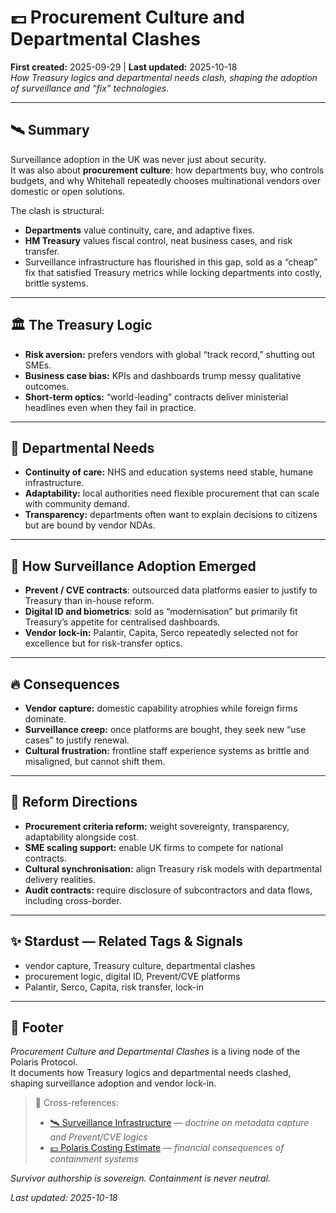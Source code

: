 # 💷 Procurement Culture and Departmental Clashes  
**First created:** 2025-09-29 | **Last updated:** 2025-10-18  
*How Treasury logics and departmental needs clash, shaping the adoption of surveillance and “fix” technologies.*  

---

## 🛰️ Summary  
Surveillance adoption in the UK was never just about security.  
It was also about **procurement culture**: how departments buy, who controls budgets, and why Whitehall repeatedly chooses multinational vendors over domestic or open solutions.  

The clash is structural:  
- **Departments** value continuity, care, and adaptive fixes.  
- **HM Treasury** values fiscal control, neat business cases, and risk transfer.  
- Surveillance infrastructure has flourished in this gap, sold as a “cheap” fix that satisfied Treasury metrics while locking departments into costly, brittle systems.  

---

## 🏛️ The Treasury Logic  
- **Risk aversion:** prefers vendors with global “track record,” shutting out SMEs.  
- **Business case bias:** KPIs and dashboards trump messy qualitative outcomes.  
- **Short-term optics:** “world-leading” contracts deliver ministerial headlines even when they fail in practice.  

---

## 🏥 Departmental Needs  
- **Continuity of care:** NHS and education systems need stable, humane infrastructure.  
- **Adaptability:** local authorities need flexible procurement that can scale with community demand.  
- **Transparency:** departments often want to explain decisions to citizens but are bound by vendor NDAs.  

---

## 🔧 How Surveillance Adoption Emerged  
- **Prevent / CVE contracts**: outsourced data platforms easier to justify to Treasury than in-house reform.  
- **Digital ID and biometrics**: sold as “modernisation” but primarily fit Treasury’s appetite for centralised dashboards.  
- **Vendor lock-in:** Palantir, Capita, Serco repeatedly selected not for excellence but for risk-transfer optics.  

---

## 🔥 Consequences  
- **Vendor capture:** domestic capability atrophies while foreign firms dominate.  
- **Surveillance creep:** once platforms are bought, they seek new “use cases” to justify renewal.  
- **Cultural frustration:** frontline staff experience systems as brittle and misaligned, but cannot shift them.  

---

## 🐉 Reform Directions  
- **Procurement criteria reform:** weight sovereignty, transparency, adaptability alongside cost.  
- **SME scaling support:** enable UK firms to compete for national contracts.  
- **Cultural synchronisation:** align Treasury risk models with departmental delivery realities.  
- **Audit contracts:** require disclosure of subcontractors and data flows, including cross-border.  

---

## ✨ Stardust — Related Tags & Signals  
- vendor capture, Treasury culture, departmental clashes  
- procurement logic, digital ID, Prevent/CVE platforms  
- Palantir, Serco, Capita, risk transfer, lock-in  

---

## 🏮 Footer  
*Procurement Culture and Departmental Clashes* is a living node of the Polaris Protocol.  
It documents how Treasury logics and departmental needs clashed, shaping surveillance adoption and vendor lock-in.  

> 📡 Cross-references:
> 
> - [🛰️ Surveillance Infrastructure](./🛰️_surveillance_infrastructure.md) — *doctrine on metadata capture and Prevent/CVE logics*  
> - [💷 Polaris Costing Estimate](../../🦕_Elder_Influencers/💸_Money_Listens/👻_Transparencies_Overhead/💷_polaris_costing_estimate.md) — *financial consequences of containment systems*  

*Survivor authorship is sovereign. Containment is never neutral.*  

_Last updated: 2025-10-18_  
